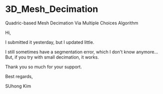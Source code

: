 # 3D_Mesh_Decimation
Quadric-based Mesh Decimation Via Multiple Choices Algorithm

Hi, 

I submitted it yesterday, but I updated little. 

I still sometimes have a segmentation error, which I don't know anymore... 
But, if you try with small decimation, it works. 


Thank you so much for your support. 

Best regards, 

SUhong Kim 
